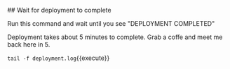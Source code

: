 ## Wait for deployment to complete

Run this command and wait until you see "DEPLOYMENT COMPLETED"

Deployment takes about 5 minutes to complete. Grab a coffe and meet me back here in 5.

`tail -f deployment.log`{{execute}}
